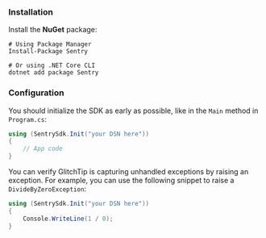 ### Installation

Install the **NuGet** package:

```shell
# Using Package Manager
Install-Package Sentry

# Or using .NET Core CLI
dotnet add package Sentry
```

<!--
### Using .NET Framework prior to 4.6.1?

[The legacy SDK](https://docs.sentry.io/clients/csharp/) supports .NET Framework as early as 3.5.
-->

### Configuration

You should initialize the SDK as early as possible, like in the `Main` method in `Program.cs`:

```csharp
using (SentrySdk.Init("your DSN here"))
{
    // App code
}
```

You can verify GlitchTip is capturing unhandled exceptions by raising an exception. For example, you can use the following snippet to raise a `DivideByZeroException`:

```csharp
using (SentrySdk.Init("your DSN here"))
{
    Console.WriteLine(1 / 0);
}
```
